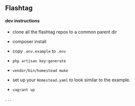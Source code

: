 ## Flashtag

#### dev instructions

 - clone all the flashtag repos to a common parent dir
 
 - composer install
 
 - copy `.env.example` to `.env`
 
 - `php artisan key:generate`

 - `vendor/bin/homestead make`

 - set up your `Homestead.yaml` to look similar to the example.

 - `vagrant up`
 
 . . .
 